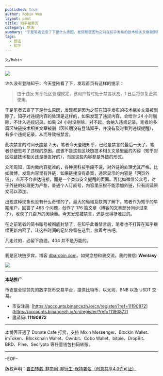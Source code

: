 ```yaml
---
published: true
author: Robin Wen
layout: post
title: 知乎被禁言
category: 想法
summary: "于是笔者去查了下是什么原因，发现都是因为之前在知乎发布的技术相关文章被删除了。知乎对违规内容的处理是这样的，如果发现了违规内容，会给你 24 小时删除，不计入违规记录。如果 24 小时没删除，对不起，会纳入违规记录。笔者的多篇区块链技术相关文章被删（因长期没有登陆知乎，并没有及时看到违规提醒），有多个违规记录，从而导致被禁言。在之前笔者的简书账号被彻底封禁了，在知乎此番禁言后，笔者也不打算在知乎继续更新内容了，让这些时间的记忆停留在这里，放着考古吧。凡走过的，必留下痕迹。404 并不是万能的。"
tags:
  - 想法
  - 知乎
---
```


`文/Robin`

***

![](https://cdn.dbarobin.com/6u9ukhs.png)

许久没有登陆知乎，今天登陆看了下，发现首页有这样的提示：

> 由于违反 知乎社区管理规定，该用户暂时处于禁言状态，1 日后将恢复正常使用。

于是笔者去查了下是什么原因，发现都是因为之前在知乎发布的技术相关文章被删除了。知乎对违规内容的处理是这样的，如果发现了违规内容，会给你 24 小时删除，不计入违规记录。如果 24 小时没删除，对不起，会纳入违规记录。笔者的多篇区块链技术相关文章被删（因长期没有登陆知乎，并没有及时看到违规提醒），有多个违规记录，从而导致被禁言。

此次禁言的时间长度是 7 天，笔者今天登陆知乎，已经是禁言的最后一天了。笔者仔细思考了违规的原因，应该不是这些区块链技术相关文章里面的内容（知乎对区块链技术相关还是挺友好的），而是这些内容都是外链的形式。

众所周知，国内做内容挺难的，各种黑科技手段不说，对外链的处理尤其严格。比如微博，发现内容里有外链，如果链接没有备案，通常显示的内容是「网页外链」，点开不会直达链接，而是一个类似安全提醒的页面。再比如微信公众号，对于外链的处理更为严格，普通个人订阅号，内容里压根不能添加外链，只有阅读原文可以添加。

出现这种现象也没有什么奇怪的了，最大的局域互联网了解下。笔者作为知乎的早期用户，回答了 466 个问题，创作了 176 篇文章（博客的文章部分同步过来了），收获了几百万的阅读量。今天发现被禁言，还是觉得挺难过的。

在之前笔者的简书账号被彻底封禁了，在知乎此番禁言后，笔者也不打算在知乎继续更新内容了，让这些时间的记忆停留在这里，放着考古吧。

凡走过的，必留下痕迹。404 并不是万能的。

***

我是区块链罗宾，博客 [dbarobin.com](https://dbarobin.com/)。如果您想和我交流，我的微信: **Wentasy**

![](https://cdn.dbarobin.com/v4yywe2.png)

***

**本站推广**

币安是全球领先的数字货币交易平台，提供比特币、以太坊、BNB 以及 USDT 交易。

* 币安注册: [https://accounts.binancezh.io/cn/register/?ref=11190872](https://accounts.binancezh.io/cn/register/?ref=11190872)
* 邀请码: **11190872**

***

本博客开通了 Donate Cafe 打赏，支持 Mixin Messenger、Blockin Wallet、imToken、Blockchain Wallet、Ownbit、Cobo Wallet、bitpie、DropBit、BRD、Pine、Secrypto 等任意钱包扫码转账。

<center>
    <div class="--donate-button"
         data-button-id="f8b9df0d-af9a-460d-8258-d3f435445075"
    ></div>
</center>

***

–EOF–

版权声明：[自由转载-非商用-非衍生-保持署名（创意共享4.0许可证）](http://creativecommons.org/licenses/by-nc-nd/4.0/deed.zh)